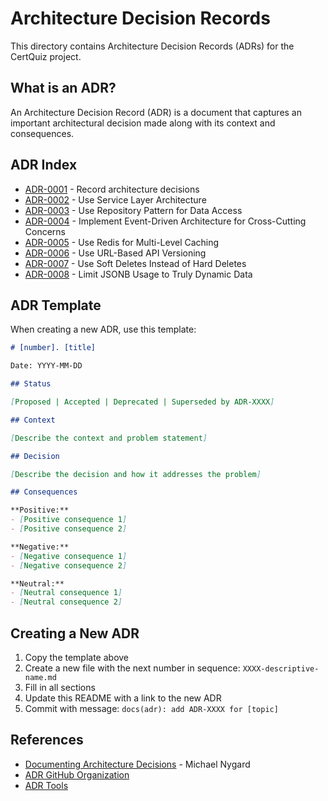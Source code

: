 # Architecture Decision Records

This directory contains Architecture Decision Records (ADRs) for the CertQuiz project.

## What is an ADR?

An Architecture Decision Record (ADR) is a document that captures an important architectural decision made along with its context and consequences.

## ADR Index

- [ADR-0001](./0001-record-architecture-decisions.md) - Record architecture decisions
- [ADR-0002](./0002-service-layer-architecture.md) - Use Service Layer Architecture
- [ADR-0003](./0003-repository-pattern.md) - Use Repository Pattern for Data Access
- [ADR-0004](./0004-event-driven-architecture.md) - Implement Event-Driven Architecture for Cross-Cutting Concerns
- [ADR-0005](./0005-redis-caching-strategy.md) - Use Redis for Multi-Level Caching
- [ADR-0006](./0006-api-versioning-strategy.md) - Use URL-Based API Versioning
- [ADR-0007](./0007-soft-deletes-strategy.md) - Use Soft Deletes Instead of Hard Deletes
- [ADR-0008](./0008-limit-jsonb-usage.md) - Limit JSONB Usage to Truly Dynamic Data

## ADR Template

When creating a new ADR, use this template:

```markdown
# [number]. [title]

Date: YYYY-MM-DD

## Status

[Proposed | Accepted | Deprecated | Superseded by ADR-XXXX]

## Context

[Describe the context and problem statement]

## Decision

[Describe the decision and how it addresses the problem]

## Consequences

**Positive:**
- [Positive consequence 1]
- [Positive consequence 2]

**Negative:**
- [Negative consequence 1]
- [Negative consequence 2]

**Neutral:**
- [Neutral consequence 1]
- [Neutral consequence 2]
```

## Creating a New ADR

1. Copy the template above
2. Create a new file with the next number in sequence: `XXXX-descriptive-name.md`
3. Fill in all sections
4. Update this README with a link to the new ADR
5. Commit with message: `docs(adr): add ADR-XXXX for [topic]`

## References

- [Documenting Architecture Decisions](https://cognitect.com/blog/2011/11/15/documenting-architecture-decisions) - Michael Nygard
- [ADR GitHub Organization](https://adr.github.io/)
- [ADR Tools](https://github.com/npryce/adr-tools)